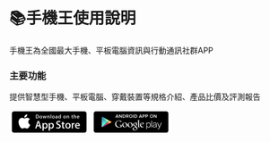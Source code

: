 # 📚手機王使用說明 

 手機王為全國最大手機、平板電腦資訊與行動通訊社群APP

### 主要功能
提供智慧型手機、平板電腦、穿戴裝置等規格介紹、產品比價及評測報告

[![iOS平台](image/appstore.png)]() [![Android平台](image/playstore.png)]()




